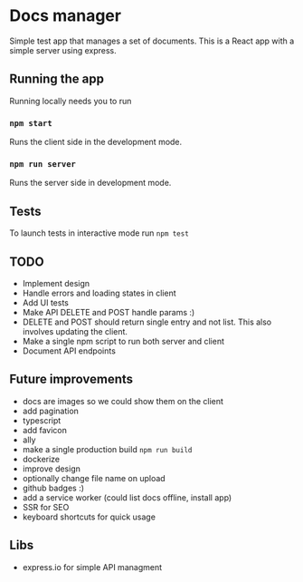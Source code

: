 # Docs manager

Simple test app that manages a set of documents. This is a React app with a simple server using express.

## Running the app

Running locally needs you to run

### `npm start`

Runs the client side in the development mode.

### `npm run server`

Runs the server side in development mode.

## Tests

To launch tests in interactive mode run `npm test`

## TODO

- Implement design
- Handle errors and loading states in client
- Add UI tests
- Make API DELETE and POST handle params :)
- DELETE and POST should return single entry and not list. This also involves updating the client.
- Make a single npm script to run both server and client
- Document API endpoints

## Future improvements

- docs are images so we could show them on the client
- add pagination
- typescript
- add favicon
- ally
- make a single production build `npm run build`
- dockerize
- improve design
- optionally change file name on upload
- github badges :)
- add a service worker (could list docs offline, install app)
- SSR for SEO
- keyboard shortcuts for quick usage

## Libs

- express.io for simple API managment
